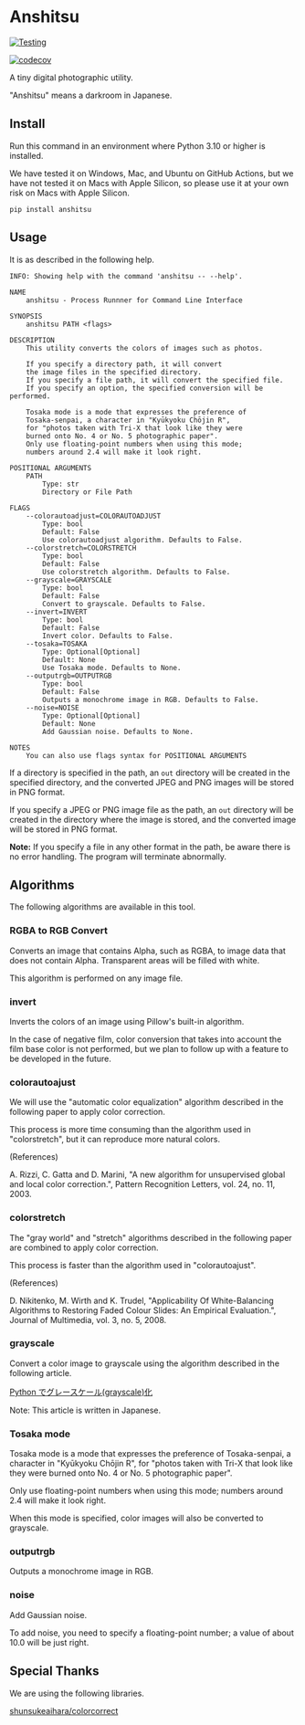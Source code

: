 # Anshitsu

[![Testing](https://github.com/huideyeren/anshitsu/actions/workflows/testing.yml/badge.svg)](https://github.com/huideyeren/anshitsu/actions/workflows/testing.yml)

[![codecov](https://codecov.io/gh/huideyeren/anshitsu/branch/main/graph/badge.svg?token=ZYRX8NBTLQ)](https://codecov.io/gh/huideyeren/anshitsu)

A tiny digital photographic utility.

"Anshitsu" means a darkroom in Japanese.

## Install

Run this command in an environment where Python 3.10 or higher is installed.

We have tested it on Windows, Mac, and Ubuntu on GitHub Actions, but we have not tested it on Macs with Apple Silicon, so please use it at your own risk on Macs with Apple Silicon.

``` shell
pip install anshitsu
```

## Usage

It is as described in the following help.

``` shell
INFO: Showing help with the command 'anshitsu -- --help'.

NAME
    anshitsu - Process Runnner for Command Line Interface

SYNOPSIS
    anshitsu PATH <flags>

DESCRIPTION
    This utility converts the colors of images such as photos.

    If you specify a directory path, it will convert
    the image files in the specified directory.
    If you specify a file path, it will convert the specified file.
    If you specify an option, the specified conversion will be performed.

    Tosaka mode is a mode that expresses the preference of
    Tosaka-senpai, a character in "Kyūkyoku Chōjin R",
    for "photos taken with Tri-X that look like they were
    burned onto No. 4 or No. 5 photographic paper".
    Only use floating-point numbers when using this mode;
    numbers around 2.4 will make it look right.

POSITIONAL ARGUMENTS
    PATH
        Type: str
        Directory or File Path

FLAGS
    --colorautoadjust=COLORAUTOADJUST
        Type: bool
        Default: False
        Use colorautoadjust algorithm. Defaults to False.
    --colorstretch=COLORSTRETCH
        Type: bool
        Default: False
        Use colorstretch algorithm. Defaults to False.
    --grayscale=GRAYSCALE
        Type: bool
        Default: False
        Convert to grayscale. Defaults to False.
    --invert=INVERT
        Type: bool
        Default: False
        Invert color. Defaults to False.
    --tosaka=TOSAKA
        Type: Optional[Optional]
        Default: None
        Use Tosaka mode. Defaults to None.
    --outputrgb=OUTPUTRGB
        Type: bool
        Default: False
        Outputs a monochrome image in RGB. Defaults to False.
    --noise=NOISE
        Type: Optional[Optional]
        Default: None
        Add Gaussian noise. Defaults to None.

NOTES
    You can also use flags syntax for POSITIONAL ARGUMENTS
```

If a directory is specified in the path, an `out` directory will be created in the specified directory, and the converted JPEG and PNG images will be stored in PNG format.

If you specify a JPEG or PNG image file as the path, an `out` directory will be created in the directory where the image is stored, and the converted image will be stored in PNG format.

**Note:** If you specify a file in any other format in the path, be aware there is no error handling. The program will terminate abnormally.

## Algorithms

The following algorithms are available in this tool.

### RGBA to RGB Convert

Converts an image that contains Alpha, such as RGBA, to image data that does not contain Alpha.
Transparent areas will be filled with white.

This algorithm is performed on any image file.

### invert

Inverts the colors of an image using Pillow's built-in algorithm.

In the case of negative film, color conversion that takes into account the film base color is not performed, but we plan to follow up with a feature to be developed in the future.

### colorautoajust

We will use the "automatic color equalization" algorithm described in the following paper to apply color correction.

This process is more time consuming than the algorithm used in "colorstretch", but it can reproduce more natural colors.

(References)

A. Rizzi, C. Gatta and D. Marini, "A new algorithm for unsupervised global and local color correction.", Pattern Recognition Letters, vol. 24, no. 11, 2003.

### colorstretch

The "gray world" and "stretch" algorithms described in the following paper are combined to apply color correction.

This process is faster than the algorithm used in "colorautoajust".

(References)

D. Nikitenko, M. Wirth and K. Trudel, "Applicability Of White-Balancing Algorithms to Restoring Faded Colour Slides: An Empirical Evaluation.", Journal of Multimedia, vol. 3, no. 5, 2008.

### grayscale

Convert a color image to grayscale using the algorithm described in the following article.

[Python でグレースケール(grayscale)化](https://qiita.com/yoya/items/dba7c40b31f832e9bc2a#pilpillow-%E3%81%A7%E3%82%B0%E3%83%AC%E3%83%BC%E3%82%B9%E3%82%B1%E3%83%BC%E3%83%AB%E5%8C%96-numpy-%E3%81%A7%E4%BD%8E%E8%BC%9D%E5%BA%A6%E5%AF%BE%E5%BF%9C)

Note: This article is written in Japanese.

### Tosaka mode

Tosaka mode is a mode that expresses the preference of Tosaka-senpai, a character in "Kyūkyoku Chōjin R", for "photos taken with Tri-X that look like they were burned onto No. 4 or No. 5 photographic paper".

Only use floating-point numbers when using this mode; numbers around 2.4 will make it look right.

When this mode is specified, color images will also be converted to grayscale.

### outputrgb

Outputs a monochrome image in RGB.

### noise

Add Gaussian noise.

To add noise, you need to specify a floating-point number; a value of about 10.0 will be just right.

## Special Thanks

We are using the following libraries.

[shunsukeaihara/colorcorrect](https://github.com/shunsukeaihara/colorcorrect)

